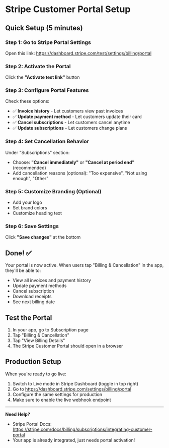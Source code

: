 # Stripe Customer Portal Setup

## Quick Setup (5 minutes)

### Step 1: Go to Stripe Portal Settings
Open this link: https://dashboard.stripe.com/test/settings/billing/portal

### Step 2: Activate the Portal
Click the **"Activate test link"** button

### Step 3: Configure Portal Features
Check these options:
- ✅ **Invoice history** - Let customers view past invoices
- ✅ **Update payment method** - Let customers update their card
- ✅ **Cancel subscriptions** - Let customers cancel anytime
- ✅ **Update subscriptions** - Let customers change plans

### Step 4: Set Cancellation Behavior
Under "Subscriptions" section:
- Choose: **"Cancel immediately"** or **"Cancel at period end"** (recommended)
- Add cancellation reasons (optional): "Too expensive", "Not using enough", "Other"

### Step 5: Customize Branding (Optional)
- Add your logo
- Set brand colors
- Customize heading text

### Step 6: Save Settings
Click **"Save changes"** at the bottom

## Done! ✅

Your portal is now active. When users tap "Billing & Cancellation" in the app, they'll be able to:
- View all invoices and payment history
- Update payment methods
- Cancel subscription
- Download receipts
- See next billing date

## Test the Portal

1. In your app, go to Subscription page
2. Tap "Billing & Cancellation"
3. Tap "View Billing Details"
4. The Stripe Customer Portal should open in a browser

## Production Setup

When you're ready to go live:
1. Switch to Live mode in Stripe Dashboard (toggle in top right)
2. Go to https://dashboard.stripe.com/settings/billing/portal
3. Configure the same settings for production
4. Make sure to enable the live webhook endpoint

---

**Need Help?**
- Stripe Portal Docs: https://stripe.com/docs/billing/subscriptions/integrating-customer-portal
- Your app is already integrated, just needs portal activation!

